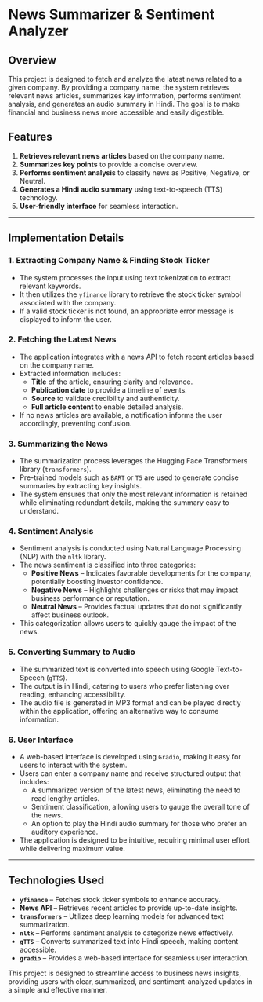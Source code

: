 
# News Summarizer & Sentiment Analyzer

## Overview
This project is designed to fetch and analyze the latest news related to a given company. By providing a company name, the system retrieves relevant news articles, summarizes key information, performs sentiment analysis, and generates an audio summary in Hindi. The goal is to make financial and business news more accessible and easily digestible.

## Features
1. **Retrieves relevant news articles** based on the company name.
2. **Summarizes key points** to provide a concise overview.
3. **Performs sentiment analysis** to classify news as Positive, Negative, or Neutral.
4. **Generates a Hindi audio summary** using text-to-speech (TTS) technology.
5. **User-friendly interface** for seamless interaction.

---

## Implementation Details

### 1. Extracting Company Name & Finding Stock Ticker
- The system processes the input using text tokenization to extract relevant keywords.
- It then utilizes the `yfinance` library to retrieve the stock ticker symbol associated with the company.
- If a valid stock ticker is not found, an appropriate error message is displayed to inform the user.

### 2. Fetching the Latest News
- The application integrates with a news API to fetch recent articles based on the company name.
- Extracted information includes:
  - **Title** of the article, ensuring clarity and relevance.
  - **Publication date** to provide a timeline of events.
  - **Source** to validate credibility and authenticity.
  - **Full article content** to enable detailed analysis.
- If no news articles are available, a notification informs the user accordingly, preventing confusion.

### 3. Summarizing the News
- The summarization process leverages the Hugging Face Transformers library (`transformers`).
- Pre-trained models such as `BART` or `T5` are used to generate concise summaries by extracting key insights.
- The system ensures that only the most relevant information is retained while eliminating redundant details, making the summary easy to understand.

### 4. Sentiment Analysis
- Sentiment analysis is conducted using Natural Language Processing (NLP) with the `nltk` library.
- The news sentiment is classified into three categories:
  - **Positive News** – Indicates favorable developments for the company, potentially boosting investor confidence.
  - **Negative News** – Highlights challenges or risks that may impact business performance or reputation.
  - **Neutral News** – Provides factual updates that do not significantly affect business outlook.
- This categorization allows users to quickly gauge the impact of the news.

### 5. Converting Summary to Audio
- The summarized text is converted into speech using Google Text-to-Speech (`gTTS`).
- The output is in Hindi, catering to users who prefer listening over reading, enhancing accessibility.
- The audio file is generated in MP3 format and can be played directly within the application, offering an alternative way to consume information.

### 6. User Interface
- A web-based interface is developed using `Gradio`, making it easy for users to interact with the system.
- Users can enter a company name and receive structured output that includes:
  - A summarized version of the latest news, eliminating the need to read lengthy articles.
  - Sentiment classification, allowing users to gauge the overall tone of the news.
  - An option to play the Hindi audio summary for those who prefer an auditory experience.
- The application is designed to be intuitive, requiring minimal user effort while delivering maximum value.

---

## Technologies Used
- **`yfinance`** – Fetches stock ticker symbols to enhance accuracy.
- **News API** – Retrieves recent articles to provide up-to-date insights.
- **`transformers`** – Utilizes deep learning models for advanced text summarization.
- **`nltk`** – Performs sentiment analysis to categorize news effectively.
- **`gTTS`** – Converts summarized text into Hindi speech, making content accessible.
- **`gradio`** – Provides a web-based interface for seamless user interaction.

This project is designed to streamline access to business news insights, providing users with clear, summarized, and sentiment-analyzed updates in a simple and effective manner.

